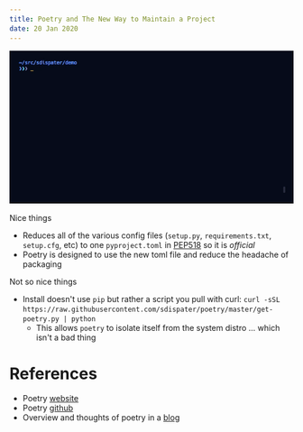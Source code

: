 ```yaml
---
title: Poetry and The New Way to Maintain a Project
date: 20 Jan 2020
---
```


![](install.gif)

Nice things

- Reduces all of the various config files (`setup.py`, `requirements.txt`, `setup.cfg`, etc) 
to one `pyproject.toml` in [PEP518](https://www.python.org/dev/peps/pep-0518/) so it is *official*
- Poetry is designed to use the new toml file and reduce the headache of packaging

Not so nice things

-  Install doesn't use `pip` but rather a script you pull with curl: `curl -sSL https://raw.githubusercontent.com/sdispater/poetry/master/get-poetry.py | python`
    - This allows `poetry` to isolate itself from the system distro ... which isn't a bad thing


# References

- Poetry [website](https://python-poetry.org/)
- Poetry [github](https://github.com/python-poetry/poetry)
- Overview and thoughts of poetry in a [blog](https://hackersandslackers.com/python-poetry/)
